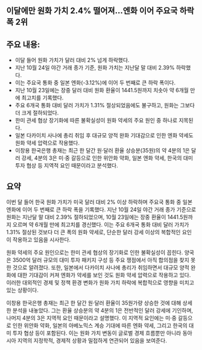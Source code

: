 ## 이달에만 원화 가치 2.4% 떨어져...엔화 이어 주요국 하락 폭 2위

## 주요 내용:
*   이달 들어 원화 가치가 달러 대비 2% 넘게 하락했다.
*   지난 10월 24일 야간 거래 종가 기준, 원화 가치는 지난달 말 대비 2.39% 하락했다.
*   이는 주요국 통화 중 일본 엔화(-3.12%)에 이어 두 번째로 큰 하락 폭이다.
*   지난 10월 23일에는 장중 달러 대비 원화 환율이 1441.5원까지 치솟아 약 6개월 만에 최고치를 기록했다.
*   주요 6개국 통화 대비 달러 가치가 1.31% 절상되었음에도 불구하고, 원화는 그보다 더 크게 절하되었다.
*   한미 관세 협상 장기화에 따른 불확실성이 원화 약세의 주요 원인 중 하나로 지목된다.
*   일본 다카이치 사나에 총리 취임 후 대규모 양적 완화 기대감으로 인한 엔화 약세도 원화 약세 압력으로 작용했다.
*   이창용 한국은행 총재는 최근 한 달간 원·달러 환율 상승분(35원)의 약 4분의 1은 달러 강세, 4분의 3은 미·중 갈등으로 인한 위안화 약화, 일본 엔화 약세, 한국의 대미 투자 협상 등 지역적 요인 때문이라고 분석했다.

## 요약

이번 달 들어 한국 원화 가치가 미국 달러 대비 2% 이상 하락하며 주요국 통화 중 일본 엔화에 이어 두 번째로 큰 하락 폭을 기록했다. 지난 10월 24일 야간 거래 종가 기준으로 원화는 지난달 말 대비 2.39% 절하되었으며, 10월 23일에는 장중 환율이 1441.5원까지 오르며 약 6개월 만에 최고치를 경신했다. 이는 주요 6개국 통화 대비 달러 가치가 1.31% 절상된 것보다 더 큰 폭의 원화 약세로, 단순한 달러 강세 이상의 복합적인 요인이 작용하고 있음을 시사한다.

원화 약세의 주요 원인으로는 한미 관세 협상의 장기화로 인한 불확실성이 꼽힌다. 양국은 3500억 달러 규모의 대미 투자 패키지 구성 등 주요 쟁점에서 아직 합의점을 찾지 못한 것으로 알려졌다. 또한, 일본에서 다카이치 사나에 총리가 취임하면서 대규모 양적 완화에 대한 기대감이 커져 엔화가 약세를 보인 것도 원화 약세 압력으로 작용하고 있다. 이러한 대외적인 경제 및 정책 환경 변화가 원화 가치 하락에 복합적으로 영향을 미치고 있는 상황이다.

이창용 한국은행 총재는 최근 한 달간 원·달러 환율이 35원가량 상승한 것에 대해 상세한 분석을 내놓았다. 그는 환율 상승분의 약 4분의 1은 전반적인 달러 강세에 기인하며, 나머지 4분의 3은 지역적 요인 때문이라고 설명했다. 이 지역적 요인에는 미·중 갈등으로 인한 위안화 약화, 일본의 아베노믹스 계승 기대에 따른 엔화 약세, 그리고 한국의 대미 투자 협상 등이 포함된다. 이는 원화 가치 변동이 글로벌 경제 흐름뿐만 아니라 동아시아 지역의 지정학적, 경제적 상황과 밀접하게 연관되어 있음을 보여준다.